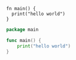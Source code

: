 ```ms
fn main() {
  print("hello world")
}
```

```go
package main

func main() {
	print("hello world")
}
```